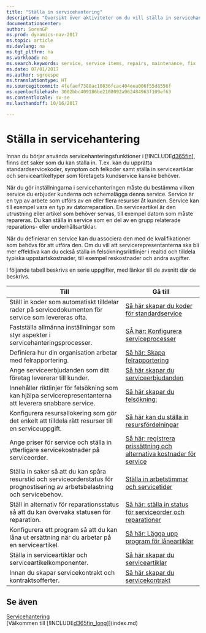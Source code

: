 ```yaml
---
title: "Ställa in servicehantering"
description: "Översikt över aktiviteter om du vill ställa in servicehantering som passar hur ditt företag hanterar tjänster."
documentationcenter: 
author: SorenGP
ms.prod: dynamics-nav-2017
ms.topic: article
ms.devlang: na
ms.tgt_pltfrm: na
ms.workload: na
ms.search.keywords: service, service items, repairs, maintenance, fix
ms.date: 07/01/2017
ms.author: sgroespe
ms.translationtype: HT
ms.sourcegitcommit: 4fefaef7380ac10836fcac404eea006f55d8556f
ms.openlocfilehash: 3002bbc409186be2108092a962484963f109ef63
ms.contentlocale: sv-se
ms.lasthandoff: 10/16/2017

---
```


# <a name="setting-up-service-management"></a>Ställa in servicehantering
Innan du börjar använda servicehanteringsfunktioner i [!INCLUDE[d365fin](includes/d365fin_md.md)], finns det saker som du kan ställa in. T.ex. kan du upprätta standardservicekoder, symptom och felkoder samt ställa in serviceartiklar och serviceartikeltyper som företagets kundservice kanske behöver.  

När du gör inställningarna i servicehanteringen måste du bestämma vilken service du erbjuder kunderna och schemalägga denna service. Service är en typ av arbete som utförs av en eller flera resurser åt kunden. Service kan till exempel vara en typ av datorreparation. En serviceartikel är den utrustning eller artikel som behöver servas, till exempel datorn som måste repareras. Du kan ställa in service som en del av en grupp relaterade reparations- eller underhållsartiklar.  
  
När du definierar en service kan du associera den med de kvalifikationer som behövs för att utföra den. Om du vill att servicerepresentanterna ska bli mer effektiva kan du också ställa in felsökningsriktlinjer i realtid och tilldela typiska uppstartskostnader, till exempel reskostnader och andra avgifter.  

I följande tabell beskrivs en serie uppgifter, med länkar till de avsnitt där de beskrivs.  
  
| Till | Gå till |
| --- | --- |
| Ställ in koder som automatiskt tilldelar rader på servicedokumenten för service som levereras ofta. |[Så här skapar du koder för standardservice](service-how-setup-service-coding.md)|
| Fastställa allmänna inställningar som styr aspekter i servicehanteringsprocesser.|[SÅ här: Konfigurera serviceprocesser](service-setup-service-processes.md)|
| Definiera hur din organisation arbetar med felrapportering. |[Så här: Skapa felrapportering](service-how-setup-fault-reporting.md) |
| Ange serviceerbjudanden som ditt företag levererar till kunder.|[Så här skapar du serviceerbjudanden](service-how-setup-service-offerings.md)|
| Innehåller riktlinjer för felsökning som kan hjälpa servicerepresentanterna att leverera snabbare service. |[Så här skapar du felsökning:](service-how-setup-troubleshooting.md) |
| Konfigurera resursallokering som gör det enkelt att tilldela rätt resurser till en serviceuppgift. |[Så här kan du ställa in resursfördelningar](service-how-setup-resource-allocation.md) |
| Ange priser för service och ställa in ytterligare servicekostnader på serviceorder. |[Så här: registrera prissättning och alternativa kostnader för service](service-how-setup-service-costs-pricing.md)|
| Ställa in saker så att du kan spåra resurstid och serviceorderstatus för prognostisering av arbetsbelastning och servicebehov.|[Ställa in arbetstimmar och servicetider](service-how-setup-work-service-hours.md)|
| Ställ in alternativ för reparationsstatus så att du kan övervaka statusen för reparation. | [Så här: ställa in status för serviceorder och reparationer](service-order-repair-status.md)|
| Konfigurera ett program så att du kan låna ut ersättning när du arbetar på en serviceartikel. |[Så här: Lägga upp program för låneartiklar](service-how-setup-loaner-program.md) |
| Ställa in serviceartiklar och serviceartikelkomponenter. |[Så här skapar du serviceartiklar](service-how-setup-service-items.md) |
| Innan du skapar servicekontrakt och kontraktsofferter. |[Så här skapar du servicekontrakt](service-how-setup-service-contracts.md) |

## <a name="see-also"></a>Se även
[Servicehantering](service-service.md)  
[Välkommen till [!INCLUDE[d365fin_long](includes/d365fin_long_md.md)]](index.md)  

